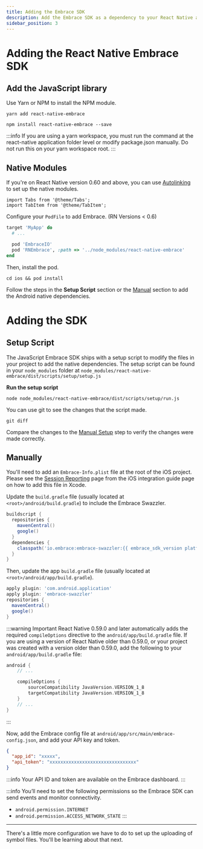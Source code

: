 ```yaml
---
title: Adding the Embrace SDK
description: Add the Embrace SDK as a dependency to your React Native application
sidebar_position: 3
---
```


# Adding the React Native Embrace SDK

## Add the JavaScript library

Use Yarn or NPM to install the NPM module.

```shell-session
yarn add react-native-embrace
```

```shell-session
npm install react-native-embrace --save
```

:::info
If you are using a yarn workspace, you must run the command at the react-native application folder level or modify package.json manually. Do not run this on your yarn workspace root.
:::

## Native Modules

If you're on React Native version 0.60 and above, you can use [Autolinking](https://github.com/react-native-community/cli/blob/master/docs/autolinking/)
to set up the native modules. 

```mdx-code-block
import Tabs from '@theme/Tabs';
import TabItem from '@theme/TabItem';
```

<Tabs groupId="rn-platform" queryString="rn-platform">
<TabItem value="ios" label="iOS">

Configure your `PodFile` to add Embrace. (RN Versions < 0.6)

```ruby
target 'MyApp' do
  # ...

  pod 'EmbraceIO'
  pod 'RNEmbrace', :path => '../node_modules/react-native-embrace'
end
```
Then, install the pod.

```shell-session
cd ios && pod install
```

</TabItem>
<TabItem value="android" label="Android">

<!-- This is wrong because the manual instalation is related to the SDK not the native modules 
We have to check how is the integration for RN project without autolinking -->
Follow the steps in the **Setup Script** section or the [Manual](/android/integration/add-embrace-sdk#adding-the-sdk-manually) section to add the Android native dependencies.

</TabItem>
</Tabs>

# Adding the SDK 

## Setup Script

The JavaScript Embrace SDK ships with a setup script to modify the files in your
project to add the native dependencies. The setup script can be found in your
`node_modules` folder at `node_modules/react-native-embrace/dist/scripts/setup/setup.js`

**Run the setup script**
```shell-session
node node_modules/react-native-embrace/dist/scripts/setup/run.js
```

You can use git to see the changes that the script made.

```shell-session
git diff
```

Compare the changes to the [Manual Setup](/android/integration/add-embrace-sdk#adding-the-sdk-manually) step to verify the changes were made
correctly.

## Manually

<Tabs groupId="platform" queryString="platform">
<TabItem value="ios" label="iOS">

You'll need to add an `Embrace-Info.plist` file at the root of the iOS project.
Please see the [Session Reporting](/ios/integration/session-reporting#import-embrace) page from the iOS integration guide page on how to add this file in Xcode. 

</TabItem>
<TabItem value="android" label="Android">

Update the `build.gradle` file (usually located at `<root>/android/build.gradle`) to include the Embrace Swazzler.

```groovy
buildscript {
  repositories {
    mavenCentral()
    google()
  }
  dependencies {
    classpath('io.embrace:embrace-swazzler:{{ embrace_sdk_version platform="android" }}')
  }
}
```

Then, update the app `build.gradle` file (usually located at `<root>/android/app/build.gradle`).

```groovy
apply plugin: 'com.android.application'
apply plugin: 'embrace-swazzler'
repositories {
  mavenCentral()
  google()
}
```

:::warning Important
React Native 0.59.0 and later automatically adds the required `compileOptions` directive to the `android/app/build.gradle` file.
If you are using a version of React Native older than 0.59.0, or your project was created with a version older than 0.59.0, add the following to your `android/app/build.gradle` file:

```groovy
android {
    // ...

    compileOptions {
        sourceCompatibility JavaVersion.VERSION_1_8
        targetCompatibility JavaVersion.VERSION_1_8
    }
    // ...
}
```

:::

Now, add the Embrace config file at `android/app/src/main/embrace-config.json`, and add your API key and token.

```json
{
  "app_id": "xxxxx",
  "api_token": "xxxxxxxxxxxxxxxxxxxxxxxxxxxxxxxx"
}
```

:::info
Your API ID and token are available on the Embrace dashboard.
:::

:::info
You’ll need to set the following permissions so the Embrace SDK can send events and monitor connectivity.

* `android.permission.INTERNET`
* `android.permission.ACCESS_NETWORK_STATE`
:::

</TabItem>
</Tabs>

---

There's a little more configuration we have to do to set up the uploading of symbol files.
You'll be learning about that next.
